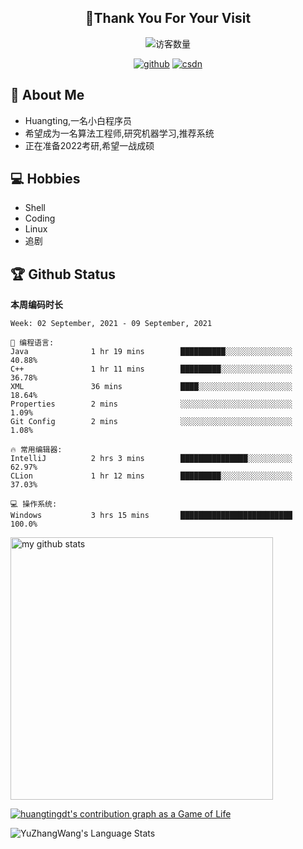 <h2 align="center">👋Thank You For Your Visit</h2>
<div align="center">
<img src="https://profile-counter.glitch.me/Huangtingdt/count.svg" alt="访客数量">
</div>
  <p align="center">
    <a href="https://github.com/Huangtingdt/Huangtingdt"><img src="https://img.shields.io/badge/GitHub-ff79c6" alt="github"></a>
    <a href="https://blog.csdn.net/qq_43531216"><img src="https://img.shields.io/badge/CSDN-cf000e" alt="csdn"></a>
  </p>

## 🤵 About Me

  - Huangting,一名小白程序员
  - 希望成为一名算法工程师,研究机器学习,推荐系统
  - 正在准备2022考研,希望一战成硕

## 💻 Hobbies

  - Shell
  - Coding
  - Linux
  - 追剧

## 🏆 Github Status



  **本周编码时长**

  <!--START_SECTION:waka-->
```text
Week: 02 September, 2021 - 09 September, 2021

💬 编程语言: 
Java              1 hr 19 mins        ██████████░░░░░░░░░░░░░░░   40.88% 
C++               1 hr 11 mins        █████████░░░░░░░░░░░░░░░░   36.78% 
XML               36 mins             ████░░░░░░░░░░░░░░░░░░░░░   18.64% 
Properties        2 mins              ░░░░░░░░░░░░░░░░░░░░░░░░░   1.09% 
Git Config        2 mins              ░░░░░░░░░░░░░░░░░░░░░░░░░   1.08%

🔥 常用编辑器: 
IntelliJ          2 hrs 3 mins        ███████████████░░░░░░░░░░   62.97% 
CLion             1 hr 12 mins        █████████░░░░░░░░░░░░░░░░   37.03%

💻 操作系统: 
Windows           3 hrs 15 mins       █████████████████████████   100.0%

```


<!--END_SECTION:waka-->

<p align="left">
<img src="https://github-readme-stats.vercel.app/api?username=huangtingdt&show_icons=true&theme=tokyonight" alt="my github stats" width="420"/>
</P>

  [![huangtingdt's contribution graph as a Game of Life](https://github4life.herokuapp.com/huangtingdt.gif)](https://github4life.herokuapp.com/huangtingdt)

![YuZhangWang's Language Stats](https://github-readme-stats.anuraghazra1.vercel.app/api/top-langs/?username=huangtingdt&show_icons=true)

